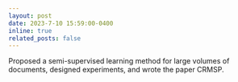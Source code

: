 ```yaml
---
layout: post
date: 2023-7-10 15:59:00-0400
inline: true
related_posts: false
---
```


Proposed a semi-supervised learning method for large volumes of documents, designed experiments, and wrote the paper CRMSP.
